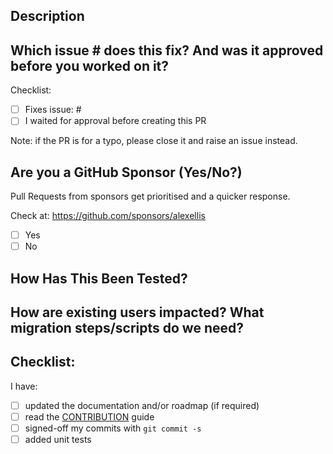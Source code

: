 ## Description
<!--- Outline the changes -->

## Which issue # does this fix? And was it approved before you worked on it?

<!-- This is required and you must have raised an issue -->

Checklist:

- [ ] Fixes issue: # 
- [ ] I waited for approval before creating this PR

Note: if the PR is for a typo, please close it and raise an issue instead.

## Are you a GitHub Sponsor (Yes/No?)

Pull Requests from sponsors get prioritised and a quicker response.

Check at: https://github.com/sponsors/alexellis
- [ ] Yes
- [ ] No

## How Has This Been Tested?
<!--- Please describe in detail how you tested your changes. -->
<!--- Include details of your testing environment, and the tests you ran to -->
<!--- see how your change affects other areas of the code, etc. -->


## How are existing users impacted? What migration steps/scripts do we need?


## Checklist:

I have:

- [ ] updated the documentation and/or roadmap (if required)
- [ ] read the [CONTRIBUTION](https://github.com/inlets/inlets/blob/master/CONTRIBUTING.md) guide
- [ ] signed-off my commits with `git commit -s`
- [ ] added unit tests
